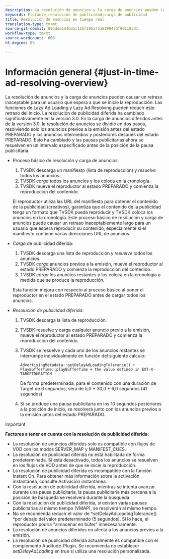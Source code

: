 ```yaml
---
description: La resolución de anuncios y la carga de anuncios pueden causar un retraso inaceptable para un usuario que espera a que se inicie la reproducción. Las funciones de Lazy Ad Loading y Lazy Ad Resolving pueden reducir este retraso del inicio. La resolución de publicidad diferida ha cambiado significativamente en la versión 3.0. En la carga de anuncios diferidos antes de la versión 3.0, la resolución de anuncios se dividió en dos pasos, resolviendo solo los anuncios previos a la emisión antes del estado PREPARADO y los anuncios intermedios y posteriores después del estado PREPARADO. Esto ha cambiado y las pausas publicitarias ahora se resuelven en un intervalo especificado antes de la posición de la pausa publicitaria.
keywords: Flotante;resolución de publicidad;carga de publicidad
title: Resolución de anuncios en tiempo real
translation-type: tm+mt
source-git-commit: 89bdda1d4bd5c126f19ba75a819942df901183d1
workflow-type: tm+mt
source-wordcount: '606'
ht-degree: 0%

---
```



# Información general {#just-in-time-ad-resolving-overview}

La resolución de anuncios y la carga de anuncios pueden causar un retraso inaceptable para un usuario que espera a que se inicie la reproducción. Las funciones de Lazy Ad Loading y Lazy Ad Resolving pueden reducir este retraso del inicio. La resolución de publicidad diferida ha cambiado significativamente en la versión 3.0. En la carga de anuncios diferidos antes de la versión 3.0, la resolución de anuncios se dividió en dos pasos, resolviendo solo los anuncios previos a la emisión antes del estado PREPARADO y los anuncios intermedios y posteriores después del estado PREPARADO. Esto ha cambiado y las pausas publicitarias ahora se resuelven en un intervalo especificado antes de la posición de la pausa publicitaria.

* Proceso básico de resolución y carga de anuncios:

   1. TVSDK descarga un manifiesto (lista de reproducción) y *resuelve* todos los anuncios.
   1. TVSDK *carga* todos los anuncios y los coloca en la cronología.
   1. TVSDK mueve el reproductor al estado PREPARADO y comienza la reproducción del contenido.

   El reproductor utiliza las URL del manifiesto para obtener el contenido de la publicidad (creativos), garantiza que el contenido de la publicidad tenga un formato que TVSDK pueda reproducir y TVSDK coloca los anuncios en la cronología. Este proceso básico de resolución y carga de anuncios puede causar un retraso inaceptablemente largo para un usuario que espera reproducir su contenido, especialmente si el manifiesto contiene varias direcciones URL de anuncios.

* *Carga* de publicidad diferida:

   1. TVSDK descarga una lista de reproducción y *resuelve* todos los anuncios.
   1. TVSDK *carga* anuncios previos a la emisión, mueve el reproductor al estado PREPARADO y comienza la reproducción del contenido.
   1. TVSDK *carga* los anuncios restantes y los coloca en la cronología a medida que se produce la reproducción.

   Esta función mejora con respecto al proceso básico al poner el reproductor en el estado PREPARADO antes de cargar todos los anuncios.

* *Resolución de publicidad diferida*:

   1. TVSDK descarga la lista de reproducción.
   1. TVSDK resuelve y carga cualquier anuncio previo a la emisión, mueve el reproductor al estado PREPARADO y comienza la reproducción del contenido.
   1. TVSDK se resuelve y cada uno de los anuncios restantes se interrumpe individualmente en función del siguiente cálculo:

      `AdvertisingMetadata::getDelayAdLoadingTolerance() + PlayBufferTime::playBufferTime + the value defined in EXT-X-TARGETDURATION`

      De forma predeterminada, para el contenido con una duración de Target de 6 segundos, será de 5,0 + 30,0 + 6,0 segundos (41 segundos)

   1. Si se produce una pausa publicitaria en los 10 segundos posteriores a la posición de inicio, se resolverá junto con los anuncios previos a la emisión antes del estado PREPARADO.

>[!IMPORTANT]
>
>**Factores a tener en cuenta con la resolución de publicidad diferida:**
>
>* La resolución de anuncios diferidos solo es compatible con flujos de VOD con los modos SERVER_MAP y MANIFEST_CUES.
>* La resolución de publicidad diferida no está habilitada de forma predeterminada. Si está desactivado, todos los anuncios se resuelven en los flujos de VOD antes de que se inicie la reproducción.
>* La resolución de publicidad diferida es incompatible con la función Instant On. Para obtener más información sobre la activación instantánea, consulte Activación instantánea.
>* Con la resolución de publicidad diferida, mientras se intenta avanzar durante una pausa publicitaria, la pausa publicitaria más cercana a la posición de búsqueda se resolverá durante la búsqueda.
>* Con la resolución de publicidad diferida, si existen varias pausas publicitarias al mismo tiempo (VMAP), se resolverán al mismo tiempo.
>* No se recomienda reducir el valor de *setDelayAdLoadingTolerance() *por debajo del valor predeterminado (5 segundos). Si lo hace, el reproductor podría &quot;almacenar en búfer&quot; innecesariamente.
>* La resolución de anuncios diferidos no afecta a los anuncios previos a la emisión.
>* La resolución de publicidad diferida actualmente es compatible con el complemento Auditude-Plugin. Se recomienda no establecer *setDelayAdLoading* en true si utiliza una resolución personalizada.

>


